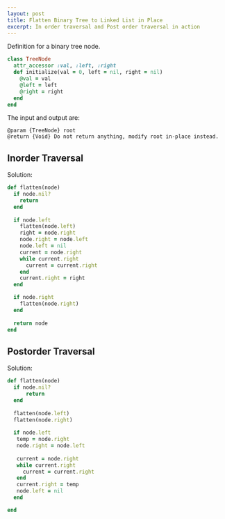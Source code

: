 ```yaml
---
layout: post
title: Flatten Binary Tree to Linked List in Place
excerpt: In order traversal and Post order traversal in action
---
```


Definition for a binary tree node. 

```ruby
class TreeNode
  attr_accessor :val, :left, :right
  def initialize(val = 0, left = nil, right = nil)
    @val = val
    @left = left
    @right = right
  end
end
```

The input and output are:

```
@param {TreeNode} root
@return {Void} Do not return anything, modify root in-place instead.
```

## Inorder Traversal

Solution:

```ruby
def flatten(node)
  if node.nil?
    return
  end
   
  if node.left
    flatten(node.left)
    right = node.right
    node.right = node.left
    node.left = nil
    current = node.right
    while current.right
      current = current.right 
    end
    current.right = right
  end

  if node.right
    flatten(node.right) 
  end
   
  return node
end
```

## Postorder Traversal
 
Solution:

```ruby
def flatten(node)
  if node.nil?
      return
  end
  
  flatten(node.left)
  flatten(node.right)
  
  if node.left
   temp = node.right
   node.right = node.left
   
   current = node.right
   while current.right
     current = current.right
   end
   current.right = temp
   node.left = nil
  end

end
```
 